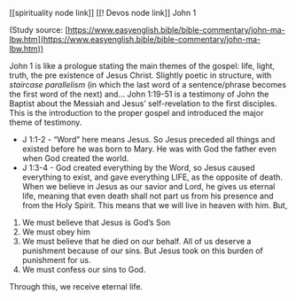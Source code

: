 [[spirituality node link]]
[[! Devos node link]]
John 1

(Study source: [https://www.easyenglish.bible/bible-commentary/john-ma-lbw.htm](https://www.easyenglish.bible/bible-commentary/john-ma-lbw.htm))

John 1 is like a prologue stating the main themes of the gospel: life, light, truth, the pre existence of Jesus Christ. Slightly poetic in structure, with _staircase parallelism_ (in which the last word of a sentence/phrase becomes the first word of the next) and… John 1:19-51 is a testimony of John the Baptist about the Messiah and Jesus’ self-revelation to the first disciples. This is the introduction to the proper gospel and introduced the major theme of testimony.

- J 1:1-2 - “Word” here means Jesus. So Jesus preceded all things and existed before he was born to Mary. He was with God the father even when God created the world.
- J 1:3-4 - God created everything by the Word, so Jesus caused everything to exist, and gave everything LIFE, as the opposite of death. When we believe in Jesus as our savior and Lord, he gives us eternal life, meaning that even death shall not part us from his presence and from the Holy Spirit. This means that we will live in heaven with him. But,

1. We must believe that Jesus is God’s Son
2. We must obey him
3. We must believe that he died on our behalf. All of us deserve a punishment because of our sins. But Jesus took on this burden of punishment for us.
4. We must confess our sins to God.

Through this, we receive eternal life.